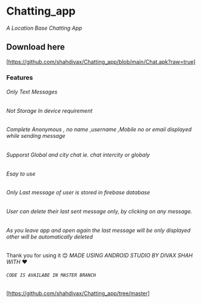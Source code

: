 # Chatting_app
_A Location Base Chatting App_
## Download here
[https://github.com/shahdivax/Chatting_app/blob/main/Chat.apk?raw=true]
### Features
###### Only Text Messages
###### Not Storage In device requirement
###### Complete Anonymous , no name ,username ,Mobile no or email displayed while sending message
###### Supporst Global and city chat ie. chat intercity or globaly
###### Esay to use
###### Only Last message of user is stored in firebase database
###### User can delete their last sent message only, by clicking on any message.
###### As you leave app and open again the last message will be only displayed other will be automatically deleted
Thank you for using it 😊
*MADE USING ANDROID STUDIO BY DIVAX SHAH WITH* ❤️

###### `CODE IS AVAILABE IN MASTER BRANCH`
[https://github.com/shahdivax/Chatting_app/tree/master]
